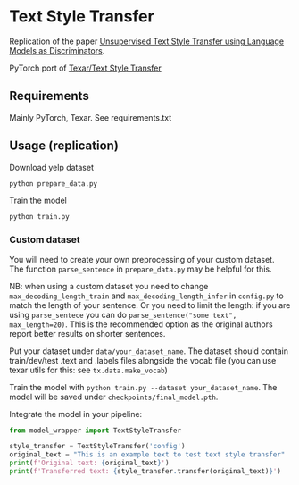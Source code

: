 # Text Style Transfer
Replication of the paper [Unsupervised Text Style Transfer using Language Models as Discriminators](https://arxiv.org/abs/1805.11749). 

PyTorch port of [Texar/Text Style Transfer](https://github.com/asyml/texar/tree/master/examples/text_style_transfer)

## Requirements
Mainly PyTorch, Texar. See requirements.txt

## Usage (replication)
Download yelp dataset
```bash
python prepare_data.py
```
Train the model
```bash
python train.py
```
### Custom dataset
You will need to create your own preprocessing of your custom dataset. The function `parse_sentence` in `prepare_data.py` may be helpful for this. 

NB: when using a custom dataset you need to change `max_decoding_length_train` and `max_decoding_length_infer` in `config.py` to match the length of your sentence. Or you need to limit the length: if you are using `parse_sentece` you can do `parse_sentence("some text", max_length=20)`. This is the recommended option as the original authors report better results on shorter sentences.

Put your dataset under `data/your_dataset_name`. The dataset should contain train/dev/test .text and .labels files alongside the vocab file (you can use texar utils for this: see `tx.data.make_vocab`) 

Train the model with `python train.py --dataset your_dataset_name`. The model will be saved under `checkpoints/final_model.pth`.

Integrate the model in your pipeline:

```python
from model_wrapper import TextStyleTransfer

style_transfer = TextStyleTransfer('config')
original_text = "This is an example text to test text style transfer"
print(f'Original text: {original_text}')
print(f'Transferred text: {style_transfer.transfer(original_text)}')
```
